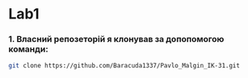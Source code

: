 # Lab1 

### 1. Власний репозеторій я клонував за допопомогою команди:
```sh
git clone https://github.com/Baracuda1337/Pavlo_Malgin_IK-31.git
``` 
